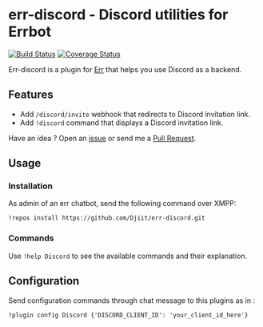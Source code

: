 # err-discord - Discord utilities for Errbot

[![Build Status](https://travis-ci.org/Djiit/err-discord.svg?branch=master)](https://travis-ci.org/Djiit/err-discord) [![Coverage Status](https://coveralls.io/repos/github/Djiit/err-discord/badge.svg?branch=master)](https://coveralls.io/github/Djiit/err-discord?branch=master)

Err-discord is a plugin for [Err](https://github.com/gbin/err) that helps you use Discord as a backend.

## Features

* Add `/discord/invite` webhook that redirects to Discord invitation link.
* Add `!discord` command that displays a Discord invitation link.

Have an idea ? Open an [issue](https://github.com/Djiit/err-discord/issues) or send me a [Pull Request](https://github.com/Djiit/err-discord/pulls).

## Usage

### Installation

As admin of an err chatbot, send the following command over XMPP:

```
!repos install https://github.com/Djiit/err-discord.git
```

### Commands

Use `!help Discord` to see the available commands and their explanation.

## Configuration

Send configuration commands through chat message to this plugins as in :

```
!plugin config Discord {'DISCORD_CLIENT_ID': 'your_client_id_here'}
```
